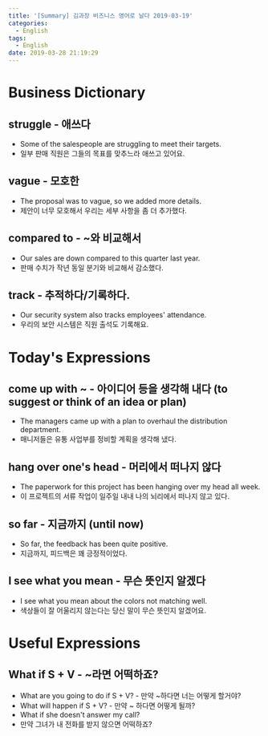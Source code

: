 ```yaml
---
title: '[Summary] 김과장 비즈니스 영어로 날다 2019-03-19'
categories:
  - English
tags:
  - English
date: 2019-03-28 21:19:29
---
```


# Business Dictionary

## struggle - 애쓰다
- Some of the salespeople are struggling to meet their targets.
- 일부 판매 직원은 그들의 목표를 맞추느라 애쓰고 있어요.

## vague - 모호한
- The proposal was to vague, so we added more details.
- 제안이 너무 모호해서 우리는 세부 사항을 좀 더 추가했다.

## compared to - ~와 비교해서
- Our sales are down compared to this quarter last year.
- 판매 수치가 작년 동일 분기와 비교해서 감소했다.

## track - 추적하다/기록하다.
- Our security system also tracks employees' attendance.
- 우리의 보안 시스템은 직원 출석도 기록해요.

# Today's Expressions

## come up with ~ - 아이디어 등을 생각해 내다 (to suggest or think of an idea or plan)
- The managers came up with a plan to overhaul the distribution department.
- 매니저들은 유통 사업부를 정비할 계획을 생각해 냈다.

## hang over one's head - 머리에서 떠나지 않다
- The paperwork for this project has been hanging over my head all week.
- 이 프로젝트의 서류 작업이 일주일 내내 나의 뇌리에서 떠나지 않고 있다.

## so far - 지금까지 (until now)
- So far, the feedback has been quite positive.
- 지금까지, 피드백은 꽤 긍정적이었다.

## I see what you mean - 무슨 뜻인지 알겠다
- I see what you mean about the colors not matching well.
- 색상들이 잘 어울리지 않는다는 당신 말이 무슨 뜻인지 알겠어요.

# Useful Expressions

## What if S + V - ~라면 어떡하죠?
- What are you going to do if S + V?  - 만약 ~하다면 너는 어떻게 할거야?
- What will happen if S + V? - 만약 ~ 하다면 어떻게 될까?
- What if she doesn't answer my call?
- 만약 그녀가 내 전화를 받지 않으면 어떡하죠?